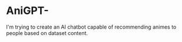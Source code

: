# AniGPT-
I'm trying to create an AI chatbot capable of recommending animes to people based on dataset content.
